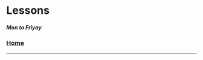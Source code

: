 # Lessons
##### Mon to Friyay
### <a href="https://github.com/seanmch2023/Grinds" target="_blank">Home</a> <hr>

